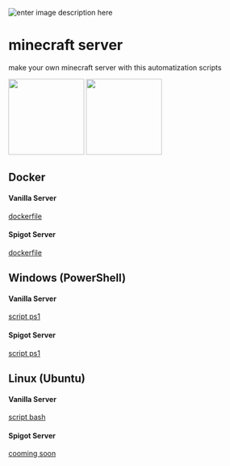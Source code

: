 ![enter image description here](https://www.minecraft.net/etc.clientlibs/minecraft/clientlibs/main/resources/img/header/logo.png)
# minecraft server
make your own minecraft server with this automatization scripts
<div>
<img  src="https://cdn.pixabay.com/photo/2013/07/12/19/25/minecraft-154749_960_720.png"  width="150px"  height="150px">
<img  src="https://upload.wikimedia.org/wikipedia/commons/4/4e/Docker_%28container_engine%29_logo.svg"  width=""  height="150px">
</div>
  

## Docker

#### Vanilla Server
[dockerfile](https://github.com/lukaneco/minecraft-server/blob/master/docker/minecreaft.vanilla.docker.dockerfile)
#### Spigot Server
[dockerfile](https://github.com/lukaneco/minecraft-server/blob/master/docker/minecreaft.spigot.docker.dockerfile)

## Windows (PowerShell)

#### Vanilla Server
[script ps1](https://github.com/lukaneco/minecraft-server/blob/master/windows/minecreaft.vanilla.windows.ps1)
#### Spigot Server
[script ps1](https://github.com/lukaneco/minecraft-server/blob/master/windows/minecreaft.spigot.windows.ps1)

## Linux (Ubuntu)

#### Vanilla Server
[script bash](https://github.com/lukaneco/minecraft-server/blob/master/linux/minecreaft.spigot.linux.sh)
#### Spigot Server
[cooming soon](https://github.com/lukaneco/minecraft-server/blob/master/linux/minecreaft.vanilla.linux.sh)
<!--stackedit_data:
eyJoaXN0b3J5IjpbLTExNDU0NDM4NjIsLTIwNTM1MjE0MzUsMj
MwODYzOTYxLDE4ODM3MzY3MjQsMTM0NDA4NjkyMl19
-->